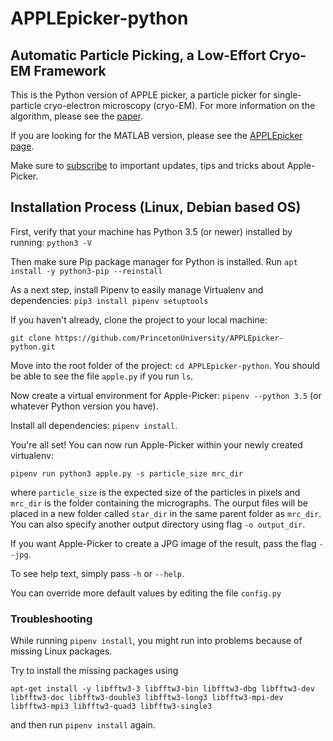 # APPLEpicker-python
## Automatic Particle Picking, a Low-Effort Cryo-EM Framework

This is the Python version of APPLE picker, a particle picker for single-particle cryo-electron microscopy (cryo-EM).
For more information on the algorithm, please see the [paper](https://arxiv.org/abs/1802.00469).

If you are looking for the MATLAB version, please see the [APPLEpicker page](https://github.com/PrincetonUniversity/APPLEpicker).

Make sure to [subscribe](http://eepurl.com/dFmFfn) to important updates, tips and tricks about Apple-Picker.

## Installation Process (Linux, Debian based OS)
First, verify that your machine has Python 3.5 (or newer) installed by running: `python3 -V`

Then make sure Pip package manager for Python is installed. Run `apt install -y python3-pip --reinstall`

As a next step, install Pipenv to easily manage Virtualenv and dependencies: `pip3 install pipenv setuptools`

If you haven't already, clone the project to your local machine:

`git clone https://github.com/PrincetonUniversity/APPLEpicker-python.git`

Move into the root folder of the project: `cd APPLEpicker-python`. You should be able to see the file `apple.py` if you run `ls`.

Now create a virtual environment for Apple-Picker: `pipenv --python 3.5` (or whatever Python version you have).

Install all dependencies: `pipenv install`.

You're all set! You can now run Apple-Picker within your newly created virtualenv:

`pipenv run python3 apple.py -s particle_size mrc_dir`

where `particle_size` is the expected size of the particles in pixels and `mrc_dir` is the folder containing the micrographs. The ourput files will be placed in a new folder called `star_dir` in the same parent folder as `mrc_dir`. You can also specify another output directory using flag `-o output_dir`.

If you want Apple-Picker to create a JPG image of the result, pass the flag `--jpg`.

To see help text, simply pass `-h` or `--help`.

You can override more default values by editing the file `config.py`

### Troubleshooting
While running `pipenv install`, you might run into problems because of missing Linux packages.

Try to install the missing packages using

`apt-get install -y libfftw3-3 libfftw3-bin libfftw3-dbg libfftw3-dev libfftw3-doc libfftw3-double3 libfftw3-long3 libfftw3-mpi-dev libfftw3-mpi3 libfftw3-quad3 libfftw3-single3`

and then run `pipenv install` again.
